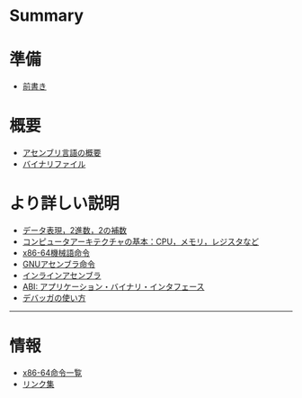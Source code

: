 # Summary

# 準備

- [前書き](1-pre.md)

# 概要

- [アセンブリ言語の概要](2-asm-intro.md)
- [バイナリファイル](3-binary.md)

# より詳しい説明

- [データ表現，2進数，2の補数]()
- [コンピュータアーキテクチャの基本：CPU，メモリ，レジスタなど]()
- [x86-64機械語命令](6-inst.md)
- [GNUアセンブラ命令]()
- [インラインアセンブラ]()
- [ABI: アプリケーション・バイナリ・インタフェース]()
- [デバッガの使い方]()
------
# 情報

- [x86-64命令一覧](./x86-list.md)
- [リンク集](./links.md)
